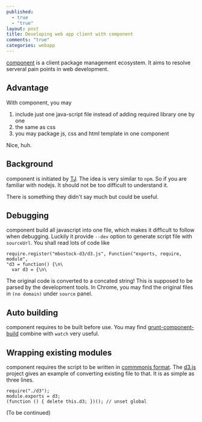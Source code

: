 ```yaml
---
published: 
  - true
  - "true"
layout: post
title: Developing web app client with component
comments: "true"
categories: webapp
---
```


[component](https://github.com/component/component) is a client package management ecosystem. It aims to resolve serveral pain points in web development.

## Advantage

With component, you may

1. include just one java-script file instead of adding required library one by one
2. the same as css
3. you may package js, css and html template in one component

Nice, huh.

## Background

component is initiated by [TJ](https://github.com/visionmedia). The idea is very similar to `npm`. So if you are familiar with nodejs. It should not be too difficult to understand it.

There is something they didn't say much but could be useful.

## Debugging

component build all javascript into one file, which makes it difficult to follow when debugging. Luckily it provide `--dev` option to generate script file with `sourceUrl`. You shall read lots of code like

```
require.register("mbostock-d3/d3.js", Function("exports, require, module",
"d3 = function() {\n\
  var d3 = {\n\
```

The original code is converted to a concated string! This is supposed to be parsed by the development tools. In Chrome, you may find the original files in `(no domain)` under `source` panel.

## Auto building

component requires to be built before use. You may find [grunt-component-build](https://github.com/anthonyshort/grunt-component-build) combine with `watch` very useful.

## Wrapping existing modules

component requires the script to be written in [commmonjs format](https://github.com/component/component/wiki/F.A.Q#why-commonjs-instead-of-amd). The [d3.js](https://github.com/mbostock/d3) project gives an example of converting existing file to that. It is as simple as three lines.

```
require("./d3");
module.exports = d3;
(function () { delete this.d3; })(); // unset global
```

(To be continued)